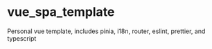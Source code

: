 # vue_spa_template

Personal vue template, includes pinia, i18n, router, eslint, prettier, and typescript